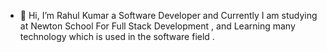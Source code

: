 - 👋 Hi, I’m Rahul Kumar a Software Developer and Currently I am studying at Newton School For Full Stack Development , and Learning many technology which is used in 
the software field .


<!---
03rk/03rk is a ✨ special ✨ repository because its `README.md` (this file) appears on your GitHub profile.
You can click the Preview link to take a look at your changes.
--->
